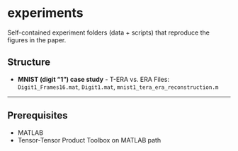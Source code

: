 # experiments

Self-contained experiment folders (data + scripts) that reproduce the figures in the paper.

## Structure

- **MNIST (digit “1”) case study** - T-ERA vs. ERA
  Files: `Digit1_Frames16.mat`, `Digit1.mat`, `mnist1_tera_era_reconstruction.m`

---

## Prerequisites

- MATLAB
- Tensor-Tensor Product Toolbox on MATLAB path 

